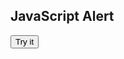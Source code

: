<!DOCTYPE html>
<html>
<body>

<h2>JavaScript Alert</h2>

<button onclick="myFunction()">Try it</button>

<script>

function myFunction() {
    alert("I am an alert box!");
}
    
</script>

</body>
</html>
